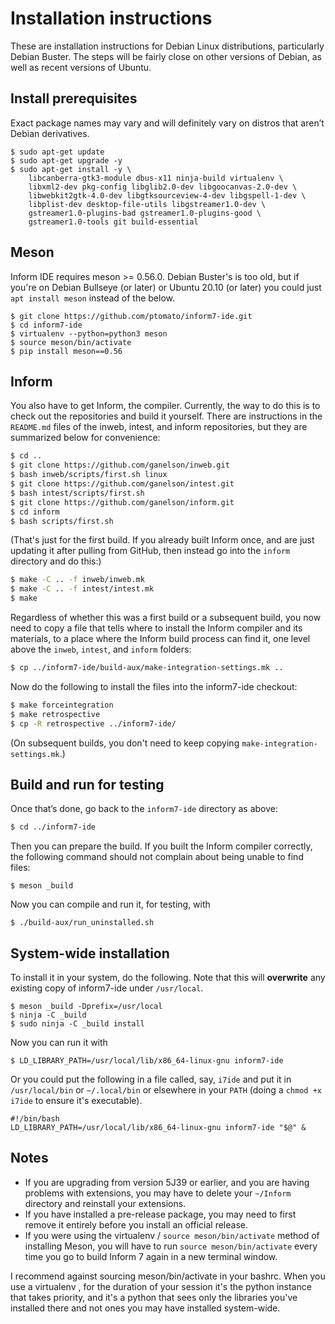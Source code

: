 # Installation instructions

These are installation instructions for Debian Linux distributions,
particularly Debian Buster. The steps will be fairly close on other
versions of Debian, as well as recent versions of Ubuntu.

## Install prerequisites

Exact package names may vary and will definitely vary on distros that
aren’t Debian derivatives.

```
$ sudo apt-get update
$ sudo apt-get upgrade -y
$ sudo apt-get install -y \
    libcanberra-gtk3-module dbus-x11 ninja-build virtualenv \
    libxml2-dev pkg-config libglib2.0-dev libgoocanvas-2.0-dev \
    libwebkit2gtk-4.0-dev libgtksourceview-4-dev libgspell-1-dev \
    libplist-dev desktop-file-utils libgstreamer1.0-dev \
    gstreamer1.0-plugins-bad gstreamer1.0-plugins-good \
    gstreamer1.0-tools git build-essential
```

## Meson

Inform IDE requires meson >= 0.56.0. Debian Buster's is too old,
but if you're on Debian Bullseye (or later) or Ubuntu 20.10 (or later)
you could just `apt install meson` instead of the below.

```
$ git clone https://github.com/ptomato/inform7-ide.git
$ cd inform7-ide
$ virtualenv --python=python3 meson
$ source meson/bin/activate
$ pip install meson==0.56
```

## Inform

You also have to get Inform, the compiler.
Currently, the way to do this is to check out the repositories and build it
yourself.
There are instructions in the `README.md` files of the inweb, intest, and inform
repositories, but they are summarized below for convenience:

```bash
$ cd ..
$ git clone https://github.com/ganelson/inweb.git
$ bash inweb/scripts/first.sh linux
$ git clone https://github.com/ganelson/intest.git
$ bash intest/scripts/first.sh
$ git clone https://github.com/ganelson/inform.git
$ cd inform
$ bash scripts/first.sh
```

(That's just for the first build.
If you already built Inform once, and are just updating it after pulling from
GitHub, then instead go into the `inform` directory and do this:)

```bash
$ make -C .. -f inweb/inweb.mk
$ make -C .. -f intest/intest.mk
$ make
```

Regardless of whether this was a first build or a subsequent build, you now need
to copy a file that tells where to install the Inform compiler and its
materials, to a place where the Inform build process can find it, one level above
the `inweb`, `intest`, and `inform` folders:

```bash
$ cp ../inform7-ide/build-aux/make-integration-settings.mk ..
```

Now do the following to install the files into the inform7-ide checkout:

```bash
$ make forceintegration
$ make retrospective
$ cp -R retrospective ../inform7-ide/
```

(On subsequent builds, you don't need to keep copying
`make-integration-settings.mk`.)

## Build and run for testing

Once that’s done, go back to the `inform7-ide` directory as above:

```bash
$ cd ../inform7-ide
```

Then you can prepare the build. If you built the Inform compiler correctly, the
following command should not complain about being unable to find files:

```
$ meson _build
```

Now you can compile and run it, for testing, with

```
$ ./build-aux/run_uninstalled.sh
```

## System-wide installation

To install it in your system, do the following.
Note that this will **overwrite** any existing copy of inform7-ide under
`/usr/local`.

```
$ meson _build -Dprefix=/usr/local
$ ninja -C _build
$ sudo ninja -C _build install
```

Now you can run it with

```
$ LD_LIBRARY_PATH=/usr/local/lib/x86_64-linux-gnu inform7-ide
```

Or you could put the following in a file called, say, `i7ide` and put it in
`/usr/local/bin` or `~/.local/bin` or elsewhere in your `PATH` (doing a
`chmod +x i7ide` to ensure it's executable).

```
#!/bin/bash
LD_LIBRARY_PATH=/usr/local/lib/x86_64-linux-gnu inform7-ide "$@" &
```

## Notes

* If you are upgrading from version 5J39 or earlier, and you are having
  problems with extensions, you may have to delete your `~/Inform`
  directory and reinstall your extensions.
* If you have installed a pre-release package, you may need to first
  remove it entirely before you install an official release.
* If you were using the virtualenv / `source meson/bin/activate` method
  of installing Meson, you will have to run `source meson/bin/activate`
  every time you go to build Inform 7 again in a new terminal window.

I recommend against sourcing meson/bin/activate in your bashrc. When you use a virtualenv
, for the duration of your session it's the python instance that takes priority, and
it's a python that sees only the libraries you've installed there and not ones you may
have installed system-wide.
